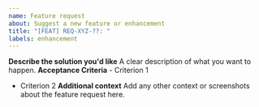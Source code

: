 ```yaml
---
name: Feature request
about: Suggest a new feature or enhancement
title: "[FEAT] REQ-XYZ-??: "
labels: enhancement
---
```

**Describe the solution you'd like** A clear description of what you want to happen.
**Acceptance Criteria** - Criterion 1
- Criterion 2
**Additional context** Add any other context or screenshots about the feature request here.
